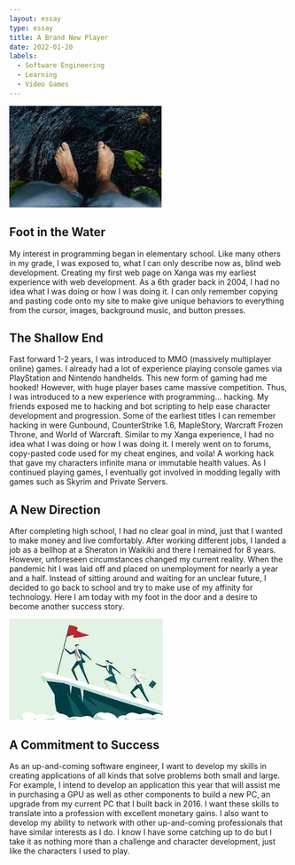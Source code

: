 ```yaml
---
layout: essay
type: essay
title: A Brand New Player
date: 2022-01-20
labels:
  - Software Engineering
  - Learning
  - Video Games
---
```

    
<img class="ui medium right image" src="../images/foot-in-water.jpg">

## Foot in the Water

My interest in programming began in elementary school. Like many others in my grade, I was exposed to, what I can only describe now as, blind web development. Creating my first web page on Xanga was my earliest experience with web development. As a 6th grader back in 2004, I had no idea what I was doing or how I was doing it. I can only remember copying and pasting code onto my site to make give unique behaviors to everything from the cursor, images, background music, and button presses.

## The Shallow End

Fast forward 1-2 years, I was introduced to MMO (massively multiplayer online) games. I already had a lot of experience playing console games via PlayStation and Nintendo handhelds. This new form of gaming had me hooked! However, with huge player bases came massive competition. Thus, I was introduced to a new experience with programming… hacking. My friends exposed me to hacking and bot scripting to help ease character development and progression. Some of the earliest titles I can remember hacking in were Gunbound, CounterStrike 1.6, MapleStory, Warcraft Frozen Throne, and World of Warcraft. Similar to my Xanga experience, I had no idea what I was doing or how I was doing it. I merely went on to forums, copy-pasted code used for my cheat engines, and voila! A working hack that gave my characters infinite mana or immutable health values. As I continued playing games, I eventually got involved in modding legally with games such as Skyrim and Private Servers.

## A New Direction

After completing high school, I had no clear goal in mind, just that I wanted to make money and live comfortably. After working different jobs, I landed a job as a bellhop at a Sheraton in Waikiki and there I remained for 8 years. However, unforeseen circumstances changed my current reality. When the pandemic hit I was laid off and placed on unemployment for nearly a year and a half. Instead of sitting around and waiting for an unclear future, I decided to go back to school and try to make use of my affinity for technology. Here I am today with my foot in the door and a desire to become another success story.

<img class="ui medium right image" src="../images/commitment.jpg">

## A Commitment to Success

As an up-and-coming software engineer, I want to develop my skills in creating applications of all kinds that solve problems both small and large. For example, I intend to develop an application this year that will assist me in purchasing a GPU as well as other components to build a new PC, an upgrade from my current PC that I built back in 2016. I want these skills to translate into a profession with excellent monetary gains. I also want to develop my ability to network with other up-and-coming professionals that have similar interests as I do. I know I have some catching up to do but I take it as nothing more than a challenge and character development, just like the characters I used to play.
